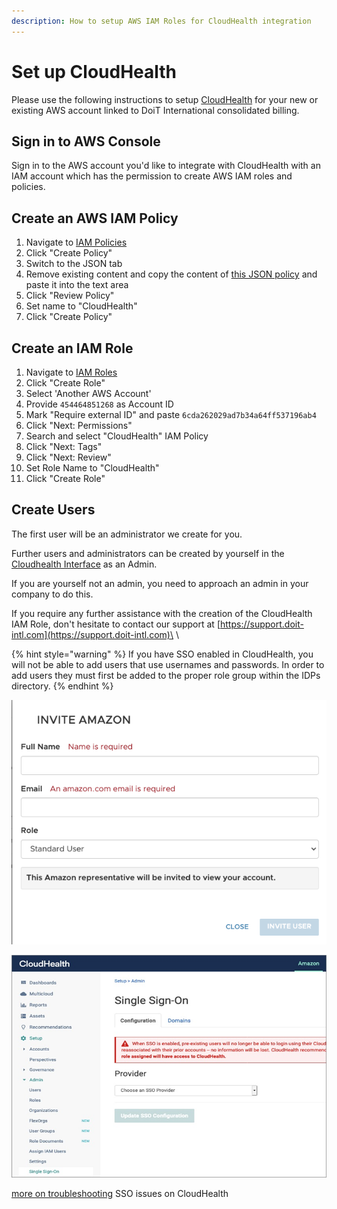 ```yaml
---
description: How to setup AWS IAM Roles for CloudHealth integration
---
```


# Set up CloudHealth

Please use the following instructions to setup [CloudHealth](https://www.cloudhealthtech.com) for your new or existing AWS account linked to DoiT International consolidated billing.

## Sign in to AWS Console

Sign in to the AWS account you'd like to integrate with CloudHealth with an IAM account which has the permission to create AWS IAM roles and policies.

## Create an AWS IAM Policy

1. Navigate to [IAM Policies](https://console.aws.amazon.com/iam/home?region=us-east-1#/policies)
2. Click "Create Policy"
3. Switch to the JSON tab
4. Remove existing content and copy the content of [this JSON policy](https://storage.googleapis.com/hello-static-assets/cloudhealth/iam-policy.json) and paste it into the text area
5. Click "Review Policy"
6. Set name to "CloudHealth"
7. Click "Create Policy"

## Create an IAM Role

1. Navigate to [IAM Roles](https://console.aws.amazon.com/iam/home?region=us-east-1#/roles)
2. Click "Create Role"
3. Select  'Another AWS Account'
4. Provide `454464851268` as Account ID
5. Mark "Require external ID" and paste `6cda262029ad7b34a64ff537196ab4` 
6. Click "Next: Permissions"
7. Search and select "CloudHealth" IAM Policy
8. Click "Next: Tags"
9. Click "Next: Review"
10. Set Role Name to "CloudHealth"
11. Click "Create Role"

## Create Users

The first user will be an administrator we create for you.

Further users and administrators can be created by yourself in the [Cloudhealth Interface](https://apps.cloudhealthtech.com/users) as an Admin.

If you are yourself not an admin, you need to approach an admin in your company to do this.

If you require any further assistance with the creation of the CloudHealth IAM Role, don't hesitate to contact our support at [https://support.doit-intl.com](https://support.doit-intl.com)\
\


{% hint style="warning" %}
If you have SSO enabled in CloudHealth, you will not be able to add users that use usernames and passwords. In order to add users they must first be added to the proper role group within the IDPs directory.
{% endhint %}

![Inviting a user in Setup > Users is not possible when SSO is enabled results in an error](<../.gitbook/assets/image (130).png>)

![SSO in Cloudhealth](<../.gitbook/assets/image (129).png>)

[more on troubleshooting](https://help.cloudhealthtech.com/administration/troubleshooting-sso-issues) SSO issues on CloudHealth
